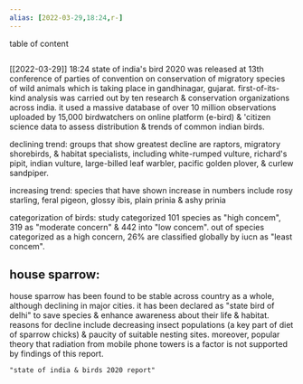 ```yaml
---
alias: [2022-03-29,18:24,r-]
---
```


table of content
```toc
```

[[2022-03-29]] 18:24
state of india's bird 2020 was released at 13th conference of parties of convention on conservation of migratory species of wild animals which is taking place in gandhinagar, gujarat.
first-of-its-kind analysis was carried out by ten research & conservation organizations across india.
it used a massive database of over 10 million observations uploaded by 15,000 birdwatchers on online platform (e-bird) & 'citizen science data to assess distribution & trends of common indian birds.

declining trend:
groups that show greatest decline are raptors, migratory shorebirds, & habitat specialists, including white-rumped vulture, richard's pipit, indian vulture, large-billed leaf warbler, pacific golden plover, & curlew sandpiper.

increasing trend:
species that have shown increase in numbers include rosy starling, feral pigeon, glossy ibis, plain prinia & ashy prinia

categorization of birds:
study categorized 101 species as "high concem", 319 as "moderate concern" & 442 into "low concem".
out of species categorized as a high concern, 26% are classified globally by iucn as "least concem".
## house sparrow:
house sparrow has been found to be stable across country as a whole, although declining in major cities.
it has been declared as "state bird of delhi" to save species & enhance awareness about their life & habitat.
reasons for decline include decreasing insect populations (a key part of diet of sparrow chicks) & paucity of suitable nesting 
sites.
moreover, popular theory that radiation from mobile phone towers is a factor is not supported by findings of this report.
```query
"state of india & birds 2020 report"
```